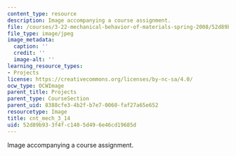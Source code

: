 ```yaml
---
content_type: resource
description: Image accompanying a course assignment.
file: /courses/3-22-mechanical-behavior-of-materials-spring-2008/52d89b933f4fc1405d496e46cd19685d_cnt_mech_3_14.jpg
file_type: image/jpeg
image_metadata:
  caption: ''
  credit: ''
  image-alt: ''
learning_resource_types:
- Projects
license: https://creativecommons.org/licenses/by-nc-sa/4.0/
ocw_type: OCWImage
parent_title: Projects
parent_type: CourseSection
parent_uid: 8388cfe3-4b2f-b7e7-0060-faf27a65e652
resourcetype: Image
title: cnt_mech_3_14
uid: 52d89b93-3f4f-c140-5d49-6e46cd19685d
---
```

Image accompanying a course assignment.